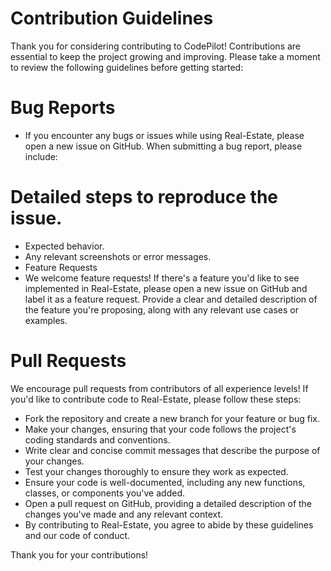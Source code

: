 # Contribution Guidelines
Thank you for considering contributing to CodePilot! Contributions are essential to keep the project growing and improving. Please take a moment to review the following guidelines before getting started:

# Bug Reports
 - If you encounter any bugs or issues while using Real-Estate, please open a new issue on GitHub. When submitting a bug report, please include:

# Detailed steps to reproduce the issue.
 - Expected behavior.
 - Any relevant screenshots or error messages.
 - Feature Requests
 - We welcome feature requests! If there's a feature you'd like to see implemented in Real-Estate, please open a new issue on GitHub and label it as a feature request. Provide a clear and detailed description of the feature you're proposing, along with any relevant use cases or examples.

# Pull Requests
We encourage pull requests from contributors of all experience levels! If you'd like to contribute code to Real-Estate, please follow these steps:

 - Fork the repository and create a new branch for your feature or bug fix.
 - Make your changes, ensuring that your code follows the project's coding standards and conventions.
 - Write clear and concise commit messages that describe the purpose of your changes.
 - Test your changes thoroughly to ensure they work as expected.
 - Ensure your code is well-documented, including any new functions, classes, or components you've added.
 - Open a pull request on GitHub, providing a detailed description of the changes you've made and any relevant context.
 - By contributing to Real-Estate, you agree to abide by these guidelines and our code of conduct.

Thank you for your contributions!
